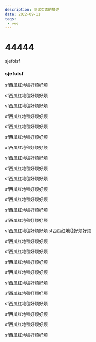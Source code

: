 ```yaml
---
description: 测试页面的描述
date: 2022-09-11
tags:
 - vue
---
```

# 44444
sjefoisf
### sjefoisf

sf西瓜红地毯好烦好烦


sf西瓜红地毯好烦好烦


sf西瓜红地毯好烦好烦


sf西瓜红地毯好烦好烦


sf西瓜红地毯好烦好烦


sf西瓜红地毯好烦好烦


sf西瓜红地毯好烦好烦


sf西瓜红地毯好烦好烦


sf西瓜红地毯好烦好烦


sf西瓜红地毯好烦好烦


sf西瓜红地毯好烦好烦


sf西瓜红地毯好烦好烦


sf西瓜红地毯好烦好烦


sf西瓜红地毯好烦好烦


sf西瓜红地毯好烦好烦
sf西瓜红地毯好烦好烦


sf西瓜红地毯好烦好烦


sf西瓜红地毯好烦好烦


sf西瓜红地毯好烦好烦


sf西瓜红地毯好烦好烦


sf西瓜红地毯好烦好烦


sf西瓜红地毯好烦好烦


sf西瓜红地毯好烦好烦


sf西瓜红地毯好烦好烦


sf西瓜红地毯好烦好烦


sf西瓜红地毯好烦好烦